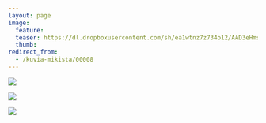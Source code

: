 ```yaml
---
layout: page
image:
  feature:
  teaser: https://dl.dropboxusercontent.com/sh/ea1wtnz7z734o12/AAD3eHmsajYUmAGtc1cntcjra/luontokuvat/syksy/IMG_1167-245px.jpg
  thumb:
redirect_from:
  - /kuvia-mikista/00008
---
```


[![](https://dl.dropboxusercontent.com/sh/ea1wtnz7z734o12/AAAZACh4_fTDmqi-GqyUmF2Xa/luontokuvat/syksy/IMG_1170-800px.jpg)](https://dl.dropboxusercontent.com/sh/ea1wtnz7z734o12/AADIlmUS6BjN8v6_qKKttR2ka/luontokuvat/syksy/IMG_1170.jpg)

[![](https://dl.dropboxusercontent.com/sh/ea1wtnz7z734o12/AACtn9c5n99zn_p-viAidA_va/luontokuvat/syksy/IMG_1176-800px.jpg)](https://dl.dropboxusercontent.com/sh/ea1wtnz7z734o12/AAAcj3qhDvxKbGjRxlPezpeua/luontokuvat/syksy/IMG_1176.jpg)

[![](https://dl.dropboxusercontent.com/sh/ea1wtnz7z734o12/AABXhpghr0eXS8May3wXGR6ja/luontokuvat/syksy/IMG_1167-800px.jpg)](https://dl.dropboxusercontent.com/sh/ea1wtnz7z734o12/AADUHdCeeWQQ-wABqp59pkbJa/luontokuvat/syksy/IMG_1167.jpg)
